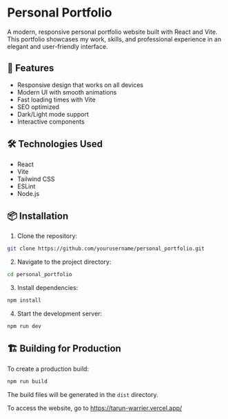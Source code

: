 # Personal Portfolio

A modern, responsive personal portfolio website built with React and Vite. This portfolio showcases my work, skills, and professional experience in an elegant and user-friendly interface.

## 🚀 Features

- Responsive design that works on all devices
- Modern UI with smooth animations
- Fast loading times with Vite
- SEO optimized
- Dark/Light mode support
- Interactive components

## 🛠️ Technologies Used

- React
- Vite
- Tailwind CSS
- ESLint
- Node.js

## 📦 Installation

1. Clone the repository:
```bash
git clone https://github.com/yourusername/personal_portfolio.git
```

2. Navigate to the project directory:
```bash
cd personal_portfolio
```

3. Install dependencies:
```bash
npm install
```

4. Start the development server:
```bash
npm run dev
```

## 🏗️ Building for Production

To create a production build:

```bash
npm run build
```

The build files will be generated in the `dist` directory.

To access the website, go to https://tarun-warrier.vercel.app/
